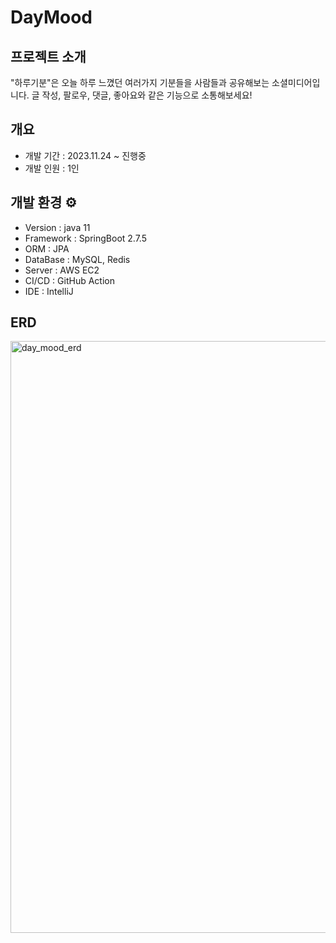 <h1>DayMood</h1>
<h2>프로젝트 소개</h2>
<p>"하루기분"은 오늘 하루 느꼈던 여러가지 기분들을 사람들과 공유해보는 소셜미디어입니다. 글 작성, 팔로우, 댓글, 좋아요와 같은 기능으로 소통해보세요!</p>

<h2>개요</h2>
<ul>
    <li>개발 기간 : 2023.11.24 ~ 진행중</li>
    <li>개발 인원 : 1인</li>
</ul>

<h2>개발 환경 ⚙️</h2>
<ul>
    <li>Version : java 11</li>
    <li>Framework : SpringBoot 2.7.5</li>
    <li>ORM : JPA</li>
    <li>DataBase : MySQL, Redis</li>
    <li>Server : AWS EC2</li>
    <li>CI/CD : GitHub Action</li>
    <li>IDE : IntelliJ</li>
</ul>

<h2>ERD</h2>
<img width="947" alt="day_mood_erd" src="https://github.com/naegonggae/day-mood/assets/99169063/1077da49-41c2-45e2-a54e-4d9eade4431c">